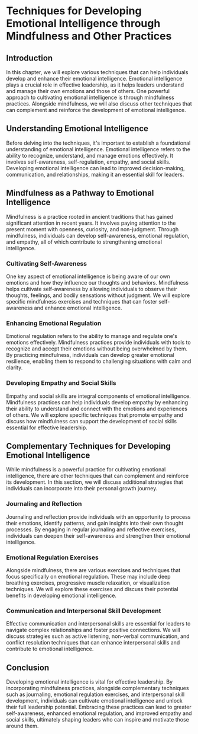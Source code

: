 # Techniques for Developing Emotional Intelligence through Mindfulness and Other Practices

## Introduction

In this chapter, we will explore various techniques that can help individuals develop and enhance their emotional intelligence. Emotional intelligence plays a crucial role in effective leadership, as it helps leaders understand and manage their own emotions and those of others. One powerful approach to cultivating emotional intelligence is through mindfulness practices. Alongside mindfulness, we will also discuss other techniques that can complement and reinforce the development of emotional intelligence.

## Understanding Emotional Intelligence

Before delving into the techniques, it's important to establish a foundational understanding of emotional intelligence. Emotional intelligence refers to the ability to recognize, understand, and manage emotions effectively. It involves self-awareness, self-regulation, empathy, and social skills. Developing emotional intelligence can lead to improved decision-making, communication, and relationships, making it an essential skill for leaders.

## Mindfulness as a Pathway to Emotional Intelligence

Mindfulness is a practice rooted in ancient traditions that has gained significant attention in recent years. It involves paying attention to the present moment with openness, curiosity, and non-judgment. Through mindfulness, individuals can develop self-awareness, emotional regulation, and empathy, all of which contribute to strengthening emotional intelligence.

### Cultivating Self-Awareness

One key aspect of emotional intelligence is being aware of our own emotions and how they influence our thoughts and behaviors. Mindfulness helps cultivate self-awareness by allowing individuals to observe their thoughts, feelings, and bodily sensations without judgment. We will explore specific mindfulness exercises and techniques that can foster self-awareness and enhance emotional intelligence.

### Enhancing Emotional Regulation

Emotional regulation refers to the ability to manage and regulate one's emotions effectively. Mindfulness practices provide individuals with tools to recognize and accept their emotions without being overwhelmed by them. By practicing mindfulness, individuals can develop greater emotional resilience, enabling them to respond to challenging situations with calm and clarity.

### Developing Empathy and Social Skills

Empathy and social skills are integral components of emotional intelligence. Mindfulness practices can help individuals develop empathy by enhancing their ability to understand and connect with the emotions and experiences of others. We will explore specific techniques that promote empathy and discuss how mindfulness can support the development of social skills essential for effective leadership.

## Complementary Techniques for Developing Emotional Intelligence

While mindfulness is a powerful practice for cultivating emotional intelligence, there are other techniques that can complement and reinforce its development. In this section, we will discuss additional strategies that individuals can incorporate into their personal growth journey.

### Journaling and Reflection

Journaling and reflection provide individuals with an opportunity to process their emotions, identify patterns, and gain insights into their own thought processes. By engaging in regular journaling and reflective exercises, individuals can deepen their self-awareness and strengthen their emotional intelligence.

### Emotional Regulation Exercises

Alongside mindfulness, there are various exercises and techniques that focus specifically on emotional regulation. These may include deep breathing exercises, progressive muscle relaxation, or visualization techniques. We will explore these exercises and discuss their potential benefits in developing emotional intelligence.

### Communication and Interpersonal Skill Development

Effective communication and interpersonal skills are essential for leaders to navigate complex relationships and foster positive connections. We will discuss strategies such as active listening, non-verbal communication, and conflict resolution techniques that can enhance interpersonal skills and contribute to emotional intelligence.

## Conclusion

Developing emotional intelligence is vital for effective leadership. By incorporating mindfulness practices, alongside complementary techniques such as journaling, emotional regulation exercises, and interpersonal skill development, individuals can cultivate emotional intelligence and unlock their full leadership potential. Embracing these practices can lead to greater self-awareness, enhanced emotional regulation, and improved empathy and social skills, ultimately shaping leaders who can inspire and motivate those around them.
